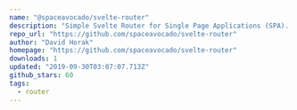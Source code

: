 ```yaml
---
name: "@spaceavocado/svelte-router"
description: "Simple Svelte Router for Single Page Applications (SPA). Features include: Nested route/view mapping, Modular, component-based router configuration, Route params, query, wildcards, Navigation guards for navigation control, Links with automatic active CSS classes, HTML5 history mode or hash mode"
repo_url: "https://github.com/spaceavocado/svelte-router"
author: "David Horak"
homepage: "https://github.com/spaceavocado/svelte-router"
downloads: 1
updated: "2019-09-30T03:07:07.713Z"
github_stars: 60
tags: 
  - router
---
```

